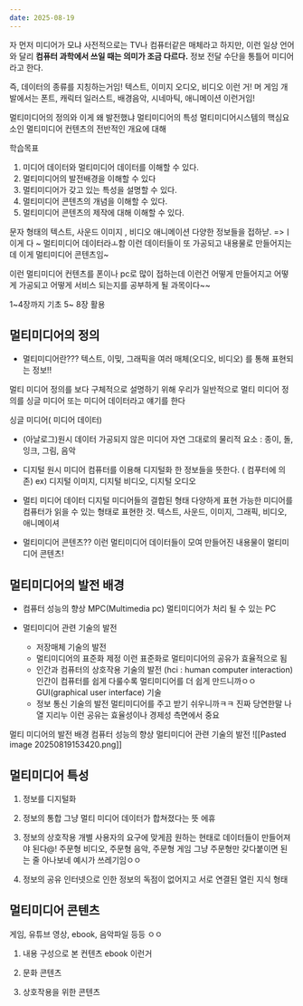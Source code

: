 ```yaml
---
date: 2025-08-19
---
```

자 먼저 미디어가 모냐
사전적으로는 TV나 컴퓨터같은 매체라고 하지만,
이런 일상 언어와 달리 **컴퓨터 과학에서 쓰일 때는 의미가 조금 다르다.**
정보 전달 수단을 통틀어 미디어라고 한다.

즉, 데이터의 종류를 지칭하는거임! 텍스트, 이미지 오디오, 비디오 이런 거!
머 게임 개발에서는 폰트, 캐릭터 일러스트, 배경음악, 시네마틱, 애니메이션 이런거임!



멀티미디어의 정의와 이게 왜 발전했냐
멀티미디어의 특성
멀티미디어시스템의 핵심요소인 멀티미디어 컨텐츠의 전반적인 개요에 대해

학습목표

1. 미디어 데이터와 멀티미디어 데이터를 이해할 수 있다.
2. 멀티미디어의 발전배경을 이해할 수 있다
3. 멀티미디어가 갖고 있는 특성을 설명할 수 있다.
4. 멀티미디어 콘텐츠의 개념을 이해할 수 있다.
5. 멀티미디어 콘텐츠의 제작에 대해 이해할 수 있다.

문자 형태의 텍스트, 사운드 이미지 , 비디오 애니메이션 다양한 정보들을 접하낟.
=>ㅣ이게 다 ~ 멀티미디어 데이터라ㅗ함
이런 데이터들이 또 가공되고 내용물로 만들어지는데 이게 멀티미디어 콘텐츠임~

이런 멀티미디어 컨텐츠를 폰이나 pc로 많이 접하는데 이런건 어떻게 만들어지고 어떻게 가공되고 어떻게 서비스 되는지를 공부하게 될 과목이다~~

1~4장까지 기초 5~ 8장 활용

## 멀티미디어의 정의 

+ 멀티미디어란???
텍스트, 이밎, 그래픽을 여러 매체(오디오, 비디오) 를 통해 표현되는 정보!!

멀티 미디어 정의를 보다 구체적으로 설명하기 위해 우리가 일반적으로
멀티 미디어 정의를 싱글 미디어 또는 미디어 데이터라고 얘기를 한다

싱글 미디어( 미디어 데이터)
+ (아날로그)원시 데이터
	가공되지 않은 미디어
	자연 그대로의 물리적 요소 : 종이, 돌, 잉크, 그림, 음악

+ 디지털 원시 미디어
	 컴퓨터를 이용해 디지털화 한 정보들을 뜻한다. ( 컴푸터에 의존)
	 ex) 디지털 이미지, 디지털 비디오, 디지털 오디오

+ 멀티 미디어 데이터
	디지털 미디어들의 결합된 형태
	다양하게 표현 가능한 미디어를 컴퓨터가 읽을 수 있는 형태로 표현한 것.
	텍스트, 사운드, 이미지, 그래픽, 비디오, 애니메이셔 

+ 멀티미디어 콘텐츠??
이런 멀티미디어 데이터들이 모여 만들어진 내용물이 멀티미디어 콘텐츠!



## 멀티미디어의 발전 배경

+ 컴퓨터 성능의 향상
MPC(Multimedia pc) 멀티미디어가 처리 될 수 있는 PC

+ 멀티미디어 관련 기술의 발전
	 + 저장매체 기술의 발전
	 + 멀티미디어의 표준화 제정
	 이런 표준화로 멀티미디어의 공유가 효율적으로 됨
	 + 인간과 컴퓨터의 상호작용 기술의 발전 (hci : human computer interaction)
	 인간이 컴퓨터를 쉽게 다룰수록 멀티미디어를 더 쉽게 만드니까ㅇㅇ
	 GUI(graphical user interface) 기술
	 + 정보 통신 기술의 발전
	 멀티미디어를 주고 받기 쉬우니까ㅋㅋ 진짜 당연한말 나열 지리누
	 이런 공유는 효율성이나 경제성 측면에서 중요
	 

멀티 미디어의 발전 배경
컴퓨터 성능의 향상
멀티미디어 관련 기술의 발전
![[Pasted image 20250819153420.png]]


## 멀티미디어 특성


1. 정보를 디지털화

2. 정보의 통합
	그냥 멀티 미디어 데이터가 합쳐졌다는 뜻 에휴

3. 정보의 상호작용
	개별 사용자의 요구에 맞게끔 원하는 현태로 데이터들이 만들어져야 된다@!
	주문형 비디오, 주문형 음악, 주문형 게임 그냥 주문형만 갖다붙이면 된는 줄 아나보네
	예시가 쓰레기임ㅇㅇ

4. 정보의 공유
인터넷으로 인한 정보의 독점이 없어지고 서로 연결된 열린 지식 형태


## 멀티미디어 콘텐츠
게임, 유튜브 영상, ebook, 음악파일 등등 ㅇㅇ

1. 내용 구성으로 본 컨텐츠
ebook 이런거 

2.  문화 콘텐츠

3. 상호작용을 위한 콘텐츠
